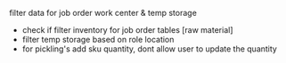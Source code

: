 filter data for job order work center & temp storage
- check if filter inventory for job order tables [raw material]
- filter temp storage based on role location 
- for pickling's add sku quantity, dont allow user to update the quantity